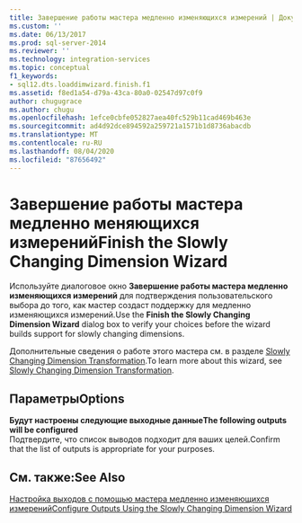 ```yaml
---
title: Завершение работы мастера медленно изменяющихся измерений | Документы Майкрософт
ms.custom: ''
ms.date: 06/13/2017
ms.prod: sql-server-2014
ms.reviewer: ''
ms.technology: integration-services
ms.topic: conceptual
f1_keywords:
- sql12.dts.loaddimwizard.finish.f1
ms.assetid: f8ed1a54-d79a-43ca-80a0-02547d97c0f9
author: chugugrace
ms.author: chugu
ms.openlocfilehash: 1efce0cbfe052827aea40fc529b11cad469b463e
ms.sourcegitcommit: ad4d92dce894592a259721a1571b1d8736abacdb
ms.translationtype: MT
ms.contentlocale: ru-RU
ms.lasthandoff: 08/04/2020
ms.locfileid: "87656492"
---
```

# <a name="finish-the-slowly-changing-dimension-wizard"></a><span data-ttu-id="d34eb-102">Завершение работы мастера медленно меняющихся измерений</span><span class="sxs-lookup"><span data-stu-id="d34eb-102">Finish the Slowly Changing Dimension Wizard</span></span>
  <span data-ttu-id="d34eb-103">Используйте диалоговое окно **Завершение работы мастера медленно изменяющихся измерений** для подтверждения пользовательского выбора до того, как мастер создаст поддержку для медленно изменяющихся измерений.</span><span class="sxs-lookup"><span data-stu-id="d34eb-103">Use the **Finish the Slowly Changing Dimension Wizard** dialog box to verify your choices before the wizard builds support for slowly changing dimensions.</span></span>  
  
 <span data-ttu-id="d34eb-104">Дополнительные сведения о работе этого мастера см. в разделе [Slowly Changing Dimension Transformation](slowly-changing-dimension-transformation.md).</span><span class="sxs-lookup"><span data-stu-id="d34eb-104">To learn more about this wizard, see [Slowly Changing Dimension Transformation](slowly-changing-dimension-transformation.md).</span></span>  
  
## <a name="options"></a><span data-ttu-id="d34eb-105">Параметры</span><span class="sxs-lookup"><span data-stu-id="d34eb-105">Options</span></span>  
 <span data-ttu-id="d34eb-106">**Будут настроены следующие выходные данные**</span><span class="sxs-lookup"><span data-stu-id="d34eb-106">**The following outputs will be configured**</span></span>  
 <span data-ttu-id="d34eb-107">Подтвердите, что список выводов подходит для ваших целей.</span><span class="sxs-lookup"><span data-stu-id="d34eb-107">Confirm that the list of outputs is appropriate for your purposes.</span></span>  
  
## <a name="see-also"></a><span data-ttu-id="d34eb-108">См. также:</span><span class="sxs-lookup"><span data-stu-id="d34eb-108">See Also</span></span>  
 [<span data-ttu-id="d34eb-109">Настройка выходов с помощью мастера медленно изменяющихся измерений</span><span class="sxs-lookup"><span data-stu-id="d34eb-109">Configure Outputs Using the Slowly Changing Dimension Wizard</span></span>](configure-outputs-using-the-slowly-changing-dimension-wizard.md)  
  
  
